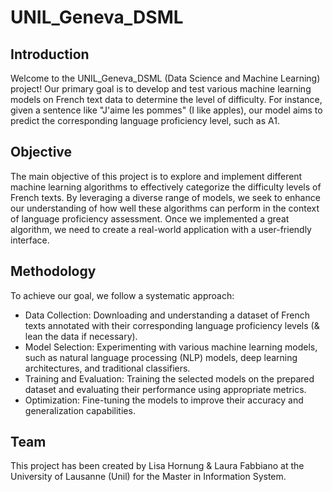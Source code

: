 # UNIL_Geneva_DSML

## Introduction
Welcome to the UNIL_Geneva_DSML (Data Science and Machine Learning) project! Our primary goal is to develop and test various machine learning models on French text data to determine the level of difficulty. For instance, given a sentence like "J'aime les pommes" (I like apples), our model aims to predict the corresponding language proficiency level, such as A1.

## Objective
The main objective of this project is to explore and implement different machine learning algorithms to effectively categorize the difficulty levels of French texts. By leveraging a diverse range of models, we seek to enhance our understanding of how well these algorithms can perform in the context of language proficiency assessment. Once we implemented a great algorithm, we need to create a real-world application with a user-friendly interface. 

## Methodology
To achieve our goal, we follow a systematic approach:

- Data Collection: Downloading and understanding a dataset of French texts annotated with their corresponding language proficiency levels (& lean the data if necessary).
- Model Selection: Experimenting with various machine learning models, such as natural language processing (NLP) models, deep learning architectures, and traditional classifiers.
- Training and Evaluation: Training the selected models on the prepared dataset and evaluating their performance using appropriate metrics.
- Optimization: Fine-tuning the models to improve their accuracy and generalization capabilities.

## Team
This project has been created by Lisa Hornung & Laura Fabbiano at the University of Lausanne (Unil) for the Master in Information System.
